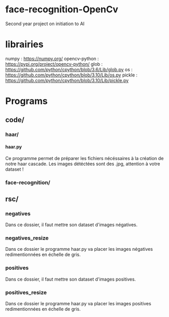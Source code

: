 # face-recognition-OpenCv
Second year project on initiation to AI

# librairies
numpy         : https://numpy.org/
opencv-python : https://pypi.org/project/opencv-python/
glob          : https://github.com/python/cpython/blob/3.6/Lib/glob.py
os            : https://github.com/python/cpython/blob/3.10/Lib/os.py
pickle        : https://github.com/python/cpython/blob/3.10/Lib/pickle.py

# Programs

## code/
### haar/
#### haar.py
Ce programme permet de préparer les fichiers nécéssaires à la création de notre haar cascade.
Les images détéctées sont des .jpg, attention à votre dataset !

### face-recognition/

## rsc/
### negatives
Dans ce dossier, il faut mettre son dataset d'images négatives.
### negatives_resize
Dans ce dossier le programme haar.py va placer les images négatives redimentionnées en échelle de gris.
### positives
Dans ce dossier, il faut mettre son dataset d'images positives.
### positives_resize
Dans ce dossier le programme haar.py va placer les images positives redimentionnées en échelle de gris.
